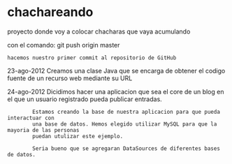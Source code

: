 chachareando
============

proyecto donde voy a colocar chacharas que vaya acumulando

con el comando:
	git push origin master

	hacemos nuestro primer commit al repositorio de GitHub



23-ago-2012	Creamos una clase Java que se encarga de obtener el codigo fuente de un
			recurso web mediante su URL
			
24-ago-2012	Dicidimos hacer una aplicacion que sea el core de un blog en el que un usuario
			registrado pueda publicar entradas.

			Estamos creando la base de nuestra aplicacion para que pueda interactuar con
			una base de datos. Hemos elegido utilizar MySQL para que la mayoria de las personas
			puedan utulizar este ejemplo.
			
			Seria bueno que se agregaran DataSources de diferentes bases de datos.